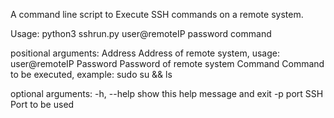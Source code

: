 A command line script to Execute SSH commands on a remote system.

Usage: python3 sshrun.py user@remoteIP password command

positional arguments: Address Address of remote system, usage: user@remoteIP Password Password of remote system Command Command to be executed, example: sudo su && ls

optional arguments: -h, --help show this help message and exit -p port SSH Port to be used
